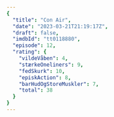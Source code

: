 ```yaml
---
{
  "title": "Con Air",
  "date": "2023-03-21T21:19:17Z",
  "draft": false,
  "imdbId": "tt0118880",
  "episode": 12,
  "rating": {
    "vildeVåben": 4,
    "stærkeOneliners": 9,
    "fedSkurk": 10,
    "episkAction": 8,
    "barHudOgStoreMuskler": 7,
    "total": 38
  }
}
---
```



